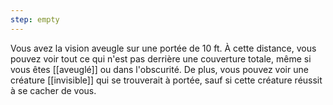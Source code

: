 ```yaml
---
step: empty
---
```

Vous avez la vision aveugle sur une portée de 10 ft. À cette distance, vous pouvez voir tout ce qui n'est pas derrière une couverture totale, même si vous êtes [[aveuglé]] ou dans l'obscurité. De plus, vous pouvez voir une créature [[invisible]] qui se trouverait à portée, sauf si cette créature réussit à se cacher de vous.
